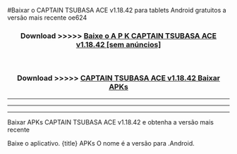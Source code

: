 #Baixar o CAPTAIN TSUBASA ACE v1.18.42   para tablets Android gratuitos a versão mais recente oe624


<div align="center">
<h3>Download >>>>> <a href="https://pt-web.web.app/?pt= CAPTAIN TSUBASA ACE v1.18.42 ">Baixe o A P K CAPTAIN TSUBASA ACE v1.18.42  [sem anúncios]</a></h3><br>

<h3>Download >>>>> <a href="https://pt-web.web.app/?pt= CAPTAIN TSUBASA ACE v1.18.42 ">CAPTAIN TSUBASA ACE v1.18.42  Baixar APKs</a></h3>
</div>

----------------------------------------------------------

----------------------------------------------------------

----------------------------------------------------------

Baixar APKs CAPTAIN TSUBASA ACE v1.18.42  e obtenha a versão mais recente

Baixe o aplicativo. {title} APKs O nome é a versão para .Android.


